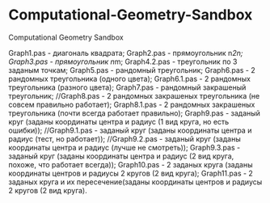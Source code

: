 # Computational-Geometry-Sandbox
Computational Geometry Sandbox

Graph1.pas - диагональ квадрата;
Graph2.pas - прямоугольник n*2n;
Graph3.pas - прямоугольник n*m;
Graph4.2.pas - треугольник по 3 заданым точкам;
Graph5.pas - рандомный треугольник;
Graph6.pas - 2 рандомных треугольника (одного цвета);
Graph6.1.pas - 2 рандомных треугольника (разного цвета);
Graph7.pas - рандомный закрашеный треугольник;
//Graph8.pas - 2 рандомных закрашеных треугольника (не совсем правильно работает);
Graph8.1.pas - 2 рандомных закрашеных треугольника (почти всегда работает правильно);
Graph9.pas - заданый круг (заданы координаты центра и радиус (1 вид круга, но есть ошибки));
//Graph9.1.pas - заданый круг (заданы координаты центра и радиус (тест, но работает));
//Graph9.2.pas - заданый круг (заданы координаты центра и радиус (лучше не смотреть));
Graph9.3.pas - заданый круг (заданы координаты центра и радиус (2 вид круга, похоже, что работает всегда));
Graph10.pas - 2 заданых круга (заданы координаты центров и радиусы 2 кругов (2 вид круга);
Graph11.pas - 2 заданых круга и их пересечение(заданы координаты центров и радиусы 2 кругов (2 вид круга).